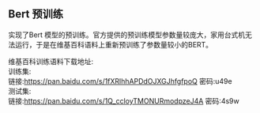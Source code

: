 ## Bert 预训练
实现了Bert 模型的预训练。官方提供的预训练模型参数量较庞大，家用台式机无法运行，于是在维基百科语料上重新预训练了参数量较小的BERT。

维基百科训练语料下载地址:   
训练集:   
链接:https://pan.baidu.com/s/1fXRlhhAPDdOJXGJhfgfpoQ  密码:u49e   
测试集:   
链接:https://pan.baidu.com/s/1Q_ccloyTMONURmodpzeJ4A  密码:4s9w   

